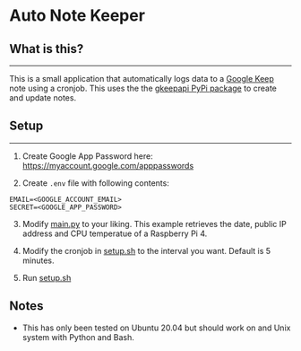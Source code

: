 # Auto Note Keeper

## What is this?

---

This is a small application that automatically logs data to a [Google Keep](https://www.google.com/keep/) note using a cronjob. This uses the the [gkeepapi PyPi package](https://pypi.org/project/gkeepapi/) to create and update notes.

## Setup

---

1. Create Google App Password here: https://myaccount.google.com/apppasswords

2. Create `.env` file with following contents:
```env
EMAIL=<GOOGLE_ACCOUNT_EMAIL>
SECRET=<GOOGLE_APP_PASSWORD>
```

3. Modify [main.py](main.py) to your liking. This example retrieves the date, public IP address and CPU temperatue of a Raspberry Pi 4. 

4. Modify the cronjob in [setup.sh](setup.sh) to the interval you want. Default is 5 minutes.

5. Run [setup.sh](setup.sh)

## Notes

- This has only been tested on Ubuntu 20.04 but should work on and Unix system with Python and Bash.
